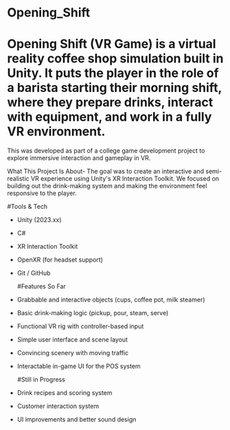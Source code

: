 # Opening_Shift
# Opening Shift (VR Game) is a virtual reality coffee shop simulation built in Unity. It puts the player in the role of a barista starting their morning shift, where they prepare drinks, interact with equipment, and work in a fully VR environment.

This was developed as part of a college game development project to explore immersive interaction and gameplay in VR.

What This Project Is About- 
The goal was to create an interactive and semi-realistic VR experience using Unity's XR Interaction Toolkit. We focused on building out the drink-making system and making the environment feel responsive to the player.

  #Tools & Tech
- Unity (2023.xx)
- C#
- XR Interaction Toolkit
- OpenXR (for headset support)
- Git / GitHub

  #Features So Far
- Grabbable and interactive objects (cups, coffee pot, milk steamer)
- Basic drink-making logic (pickup, pour, steam, serve)
- Functional VR rig with controller-based input
- Simple user interface and scene layout
- Convincing scenery with moving traffic
- Interactable in-game UI for the POS system

  #Still in Progress
- Drink recipes and scoring system
- Customer interaction system
- UI improvements and better sound design
